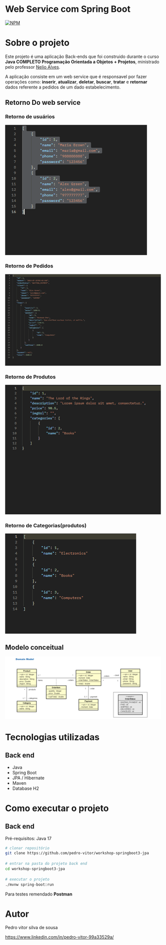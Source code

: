 #  Web Service com Spring Boot
[![NPM](https://img.shields.io/npm/l/react)](https://github.com/pedro-vitor/workshop-springboot3-jpa/blob/main/LICENSE) 

# Sobre o projeto
Este projeto é uma aplicação Back-ends que foi construido durante o curso **Java COMPLETO Programação Orientada a Objetos + Projetos**, ministrado pelo professor [Nelio Alves](https://github.com/acenelio).

A aplicação consiste em um web service que é responsavel por fazer operações como: **inserir**, **atualizar**, **deletar**, **buscar**, **tratar** e **retornar** dados referente a pedidos de um dado estabelecimento.

## Retorno Do web service

### Retorno de usuários
![Retorno de usuarios](https://github.com/pedro-vitor/assets/blob/main/web-service-Spring-boot/return-users.png)

### Retorno de Pedidos
![Retorno de usuarios](https://github.com/pedro-vitor/assets/blob/main/web-service-Spring-boot/return-ordens.png)

### Retorno de Produtos
![Retorno de usuarios](https://github.com/pedro-vitor/assets/blob/main/web-service-Spring-boot/return-product.png)

### Retorno de Categorias(produtos)
![Retorno de usuarios](https://github.com/pedro-vitor/assets/blob/main/web-service-Spring-boot/return-categories.png)

## Modelo conceitual
![Modelo Conceitual](https://github.com/pedro-vitor/assets/blob/main/modelo-relacional-spring.png)

# Tecnologias utilizadas
## Back end
- Java
- Spring Boot
- JPA / Hibernate
- Maven
- Database H2
  
# Como executar o projeto

## Back end
Pré-requisitos: Java 17

```bash
# clonar repositório
git clone https://github.com/pedro-vitor/workshop-springboot3-jpa

# entrar na pasta do projeto back end
cd workshop-springboot3-jpa

# executar o projeto
./mvnw spring-boot:run
```
Para testes remendado **Postman**
# Autor

Pedro vitor silva de sousa

https://www.linkedin.com/in/pedro-vitor-99a33529a/
